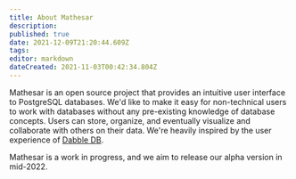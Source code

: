```yaml
---
title: About Mathesar
description: 
published: true
date: 2021-12-09T21:20:44.609Z
tags: 
editor: markdown
dateCreated: 2021-11-03T00:42:34.804Z
---
```


Mathesar is an open source project that provides an intuitive user interface to PostgreSQL databases. We'd like to make it easy for non-technical users to work with databases without any pre-existing knowledge of database concepts. Users can store, organize, and eventually visualize and collaborate with others on their data. We're heavily inspired by the user experience of [Dabble DB](https://www.youtube.com/watch?v=MCVj5RZOqwY).

Mathesar is a work in progress, and we aim to release our alpha version in mid-2022.

